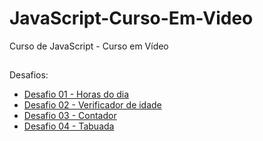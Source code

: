 # JavaScript-Curso-Em-Video
 Curso de JavaScript - Curso em Vídeo
##
Desafios:
<ul>
    <li><a href="https://mateusskv9.github.io/JavaScript-Curso-Em-Video/aula-12-ex/ex014-desafio01/" target="_blank">Desafio 01 - Horas do dia</a></li>
    <li><a href="https://mateusskv9.github.io/JavaScript-Curso-Em-Video/aula-12-ex/ex015-desafio02/" target="_blank">Desafio 02 - Verificador de idade</a></li>
    <li><a href="https://mateusskv9.github.io/JavaScript-Curso-Em-Video/aula-14-ex/ex016/modelo" target="_blank">Desafio 03 - Contador</a></li>
    <li><a href="https://mateusskv9.github.io/JavaScript-Curso-Em-Video/aula-14-ex/ex017/modelo">Desafio 04 - Tabuada</a></li>
</ul>


